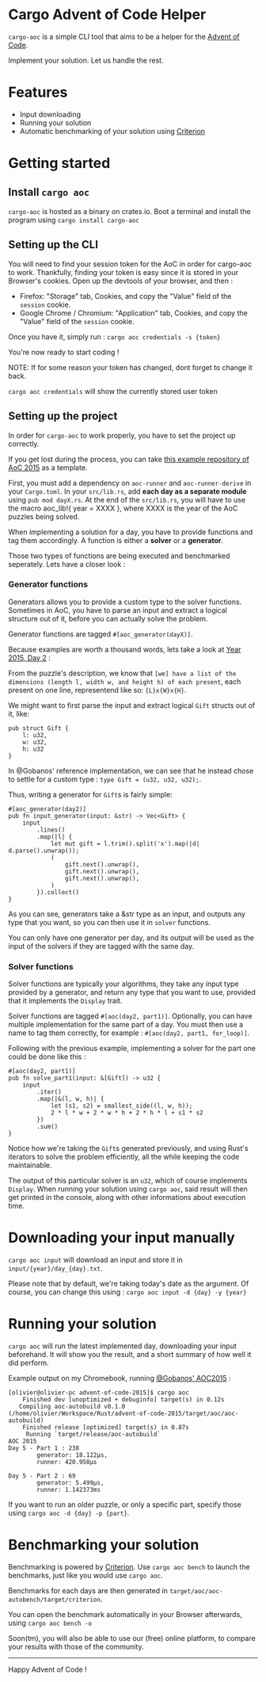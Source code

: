# Cargo Advent of Code Helper

`cargo-aoc` is a simple CLI tool that aims to be a helper for the [Advent of Code](https://adventofcode.com). 

Implement your solution. Let us handle the rest.

# Features
* Input downloading 
* Running your solution 
* Automatic benchmarking of your solution using [Criterion](https://github.com/japaric/criterion.rs)

# Getting started

## Install `cargo aoc`

`cargo-aoc` is hosted as a binary on crates.io.
Boot a terminal and install the program using `cargo install cargo-aoc`

## Setting up the CLI

You will need to find your session token for the AoC in order for cargo-aoc to work. Thankfully, finding your token is easy since it is stored in your Browser's cookies. Open up the devtools of your browser, and then :

* Firefox: "Storage" tab, Cookies, and copy the "Value" field of the `session` cookie.
* Google Chrome / Chromium: "Application" tab, Cookies, and copy the "Value" field of the `session` cookie.

Once you have it, simply run : `cargo aoc credentials -s {token}`

You're now ready to start coding ! 

NOTE: If for some reason your token has changed, dont forget to change it back. 

`cargo aoc credentials` will show the currently stored user token

## Setting up the project

In order for `cargo-aoc` to work properly, you have to set the project up correctly. 

If you get lost during the process, you can take [this example repository of AoC 2015](https://github.com/gobanos/advent-of-code-2015) as a template.

First, you must add a dependency on `aoc-runner` and `aoc-runner-derive` in your `Cargo.toml`.
In your `src/lib.rs`, add **each day as a separate module** using `pub mod dayX.rs`.
At the end of the `src/lib.rs`, you will have to use the macro aoc_lib!{ year = XXXX }, where XXXX is the 
year of the AoC puzzles being solved.

When implementing a solution for a day, you have to provide functions and tag them accordingly.
A function is either a **solver** or a **generator**. 

Those two types of functions are being executed and benchmarked seperately. Lets have a closer look : 

### Generator functions

Generators allows you to provide a custom type to the solver functions. Sometimes in AoC, you have to parse 
an input and extract a logical structure out of it, before you can actually solve the problem. 

Generator functions are tagged `#[aoc_generator(dayX)]`.

Because examples are worth a thousand words, lets take a look at [Year 2015, Day 2](https://adventofcode.com/2015/day/2) : 

From the puzzle's description, we know that `[we] have a list of the dimensions (length l, width w, and height h) of each present`, each present on one line, representend like so: `{L}x{W}x{H}`.

We might want to first parse the input and extract logical `Gift` structs out of it, like: 

```
pub struct Gift {
    l: u32,
    w: u32,
    h: u32
}
``` 

In @Gobanos' reference implementation, we can see that he instead chose to settle for a custom type :
`type Gift = (u32, u32, u32);`.

Thus, writing a generator for `Gift`s is fairly simple: 

```
#[aoc_generator(day2)]
pub fn input_generator(input: &str) -> Vec<Gift> {
    input
        .lines()
        .map(|l| {
            let mut gift = l.trim().split('x').map(|d| d.parse().unwrap());
            (
                gift.next().unwrap(),
                gift.next().unwrap(),
                gift.next().unwrap(),
            )
        }).collect()
}
``` 

As you can see, generators take a &str type as an input, and outputs any type that you want, so you can then use it in `solver` functions.

You can only have one generator per day, and its output will be used as the input of the solvers if they are tagged with the same day. 

### Solver functions 

Solver functions are typically your algorithms, they take any input type provided by a generator, and return any type that you want to use, provided that it implements the `Display` trait.

Solver functions are tagged `#[aoc(day2, part1)]`. 
Optionally, you can have multiple implementation for the same part of a day. You must then use a name to tag them correctly, for example : `#[aoc(day2, part1, for_loop)]`. 

Following with the previous example, implementing a solver for the part one could be done like this :

```
#[aoc(day2, part1)]
pub fn solve_part1(input: &[Gift]) -> u32 {
    input
        .iter()
        .map(|&(l, w, h)| {
            let (s1, s2) = smallest_side((l, w, h));
            2 * l * w + 2 * w * h + 2 * h * l + s1 * s2
        })
        .sum()
}
``` 

Notice how we're taking the `Gift`s generated previously, and using Rust's iterators to solve the problem efficiently, all the while keeping the code maintainable. 

The output of this particular solver is an `u32`, which of course implements `Display`.
When running your solution using `cargo aoc`, said result will then get printed in the console, along with other informations about execution time.

# Downloading your input manually

`cargo aoc input` will download an input and store it in `input/{year}/day_{day}.txt`. 

Please note that by default, we're taking today's date as the argument. Of course, you can change this using : `cargo aoc input -d {day} -y {year}`

# Running your solution

`cargo aoc` will run the latest implemented day, downloading your input beforehand. It will show you the result, and a short summary of how well it did perform.

Example output on my Chromebook, running [@Gobanos' AOC2015](https://github.com/gobanos/advent-of-code-2015) : 
```
[olivier@olivier-pc advent-of-code-2015]$ cargo aoc
    Finished dev [unoptimized + debuginfo] target(s) in 0.12s
   Compiling aoc-autobuild v0.1.0 (/home/olivier/Workspace/Rust/advent-of-code-2015/target/aoc/aoc-autobuild)
    Finished release [optimized] target(s) in 0.87s
     Running `target/release/aoc-autobuild`
AOC 2015
Day 5 - Part 1 : 238
        generator: 18.122µs,
        runner: 420.958µs

Day 5 - Part 2 : 69
        generator: 5.499µs,
        runner: 1.142373ms
```

If you want to run an older puzzle, or only a specific part, specify those using `cargo aoc -d {day} -p {part}`.

# Benchmarking your solution

Benchmarking is powered by [Criterion](https://github.com/japaric/criterion.rs). Use `cargo aoc bench` to launch the benchmarks, just like you would use `cargo aoc`.

Benchmarks for each days are then generated in `target/aoc/aoc-autobench/target/criterion`.

You can open the benchmark automatically in your Browser afterwards, using `cargo aoc bench -o` 

Soon(tm), you will also be able to use our (free) online platform, to compare your results with those of the community.

------

Happy Advent of Code !   